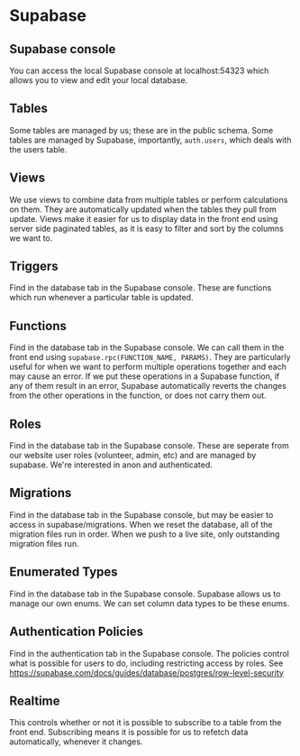 # Supabase

## Supabase console
You can access the local Supabase console at localhost:54323 which allows you to view and edit your local database.

## Tables
Some tables are managed by us; these are in the public schema.
Some tables are managed by Supabase, importantly, `auth.users`, which deals with the users table.

## Views
We use views to combine data from multiple tables or perform calculations on them. They are automatically updated when the tables they pull from update.
Views make it easier for us to display data in the front end using server side paginated tables, as it is easy to filter and sort by the columns we want to.

## Triggers
Find in the database tab in the Supabase console.
These are functions which run whenever a particular table is updated.

## Functions
Find in the database tab in the Supabase console.
We can call them in the front end using `supabase.rpc(FUNCTION_NAME, PARAMS)`.
They are particularly useful for when we want to perform multiple operations together and each may cause an error. 
If we put these operations in a Supabase function, if any of them result in an error, Supabase automatically reverts the changes from the other operations in the function, or does not carry them out.

## Roles
Find in the database tab in the Supabase console.
These are seperate from our website user roles (volunteer, admin, etc) and are managed by supabase. We're interested in anon and authenticated.

## Migrations
Find in the database tab in the Supabase console, but may be easier to access in supabase/migrations.
When we reset the database, all of the migration files run in order.
When we push to a live site, only outstanding migration files run.

## Enumerated Types
Find in the database tab in the Supabase console.
Supabase allows us to manage our own enums. We can set column data types to be these enums.

## Authentication Policies
Find in the authentication tab in the Supabase console.
The policies control what is possible for users to do, including restricting access by roles.
See https://supabase.com/docs/guides/database/postgres/row-level-security

## Realtime
This controls whether or not it is possible to subscribe to a table from the front end.
Subscribing means it is possible for us to refetch data automatically, whenever it changes.